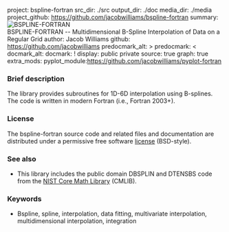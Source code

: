 project: bspline-fortran
src_dir: ./src
output_dir: ./doc
media_dir: ./media
project_github: https://github.com/jacobwilliams/bspline-fortran
summary: ![BSPLINE-FORTRAN](|media|/bspline-fortran.png)<br>
         BSPLINE-FORTRAN -- Multidimensional B-Spline Interpolation of Data on a Regular Grid
author: Jacob Williams
github: https://github.com/jacobwilliams
predocmark_alt: >
predocmark: <
docmark_alt:
docmark: !
display: public
         private
source: true
graph: true
extra_mods: pyplot_module:https://github.com/jacobwilliams/pyplot-fortran

### Brief description

The library provides subroutines for 1D-6D interpolation using B-splines. The code is written in modern Fortran (i.e., Fortran 2003+).

### License

The bspline-fortran source code and related files and documentation are distributed under a permissive free software [license](https://github.com/jacobwilliams/bspline-fortran/blob/master/LICENSE) (BSD-style).

### See also

* This library includes the public domain DBSPLIN and DTENSBS code from the [NIST Core Math Library](http://www.nist.gov/itl/math/mcsd-software.cfm) (CMLIB).

### Keywords

* Bspline, spline, interpolation, data fitting, multivariate interpolation, multidimensional interpolation, integration
